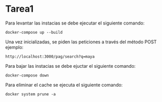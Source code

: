 # Tarea1

Para levantar las instacias se debe ejecutar el siguiente comando:
```
docker-compose up --build
```

Una vez inicializadas, se piden las peticiones a través del método POST
ejemplo:
```
http://localhost:3000/pag/search?q=maya
```

Para bajar las instacias se debe ejuctar el siguiente comando:
```
docker-compose down
```
Para eliminar el cache se ejecuta el siguiente comando:
```
docker system prune -a
```
